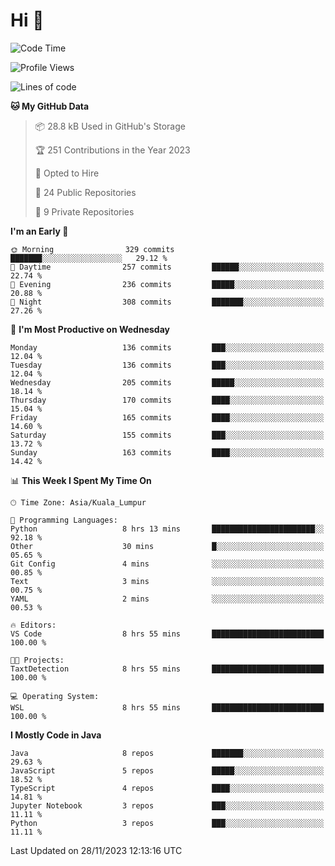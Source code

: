 <h1>Hi 👋</h1>

<!--START_SECTION:waka-->
![Code Time](http://img.shields.io/badge/Code%20Time-438%20hrs%2023%20mins-blue)

![Profile Views](http://img.shields.io/badge/Profile%20Views-13-blue)

![Lines of code](https://img.shields.io/badge/From%20Hello%20World%20I%27ve%20Written-1.2%20million%20lines%20of%20code-blue)

**🐱 My GitHub Data** 

> 📦 28.8 kB Used in GitHub's Storage 
 > 
> 🏆 251 Contributions in the Year 2023
 > 
> 💼 Opted to Hire
 > 
> 📜 24 Public Repositories 
 > 
> 🔑 9 Private Repositories 
 > 
**I'm an Early 🐤** 

```text
🌞 Morning                329 commits         ███████░░░░░░░░░░░░░░░░░░   29.12 % 
🌆 Daytime                257 commits         ██████░░░░░░░░░░░░░░░░░░░   22.74 % 
🌃 Evening                236 commits         █████░░░░░░░░░░░░░░░░░░░░   20.88 % 
🌙 Night                  308 commits         ███████░░░░░░░░░░░░░░░░░░   27.26 % 
```
📅 **I'm Most Productive on Wednesday** 

```text
Monday                   136 commits         ███░░░░░░░░░░░░░░░░░░░░░░   12.04 % 
Tuesday                  136 commits         ███░░░░░░░░░░░░░░░░░░░░░░   12.04 % 
Wednesday                205 commits         █████░░░░░░░░░░░░░░░░░░░░   18.14 % 
Thursday                 170 commits         ████░░░░░░░░░░░░░░░░░░░░░   15.04 % 
Friday                   165 commits         ████░░░░░░░░░░░░░░░░░░░░░   14.60 % 
Saturday                 155 commits         ███░░░░░░░░░░░░░░░░░░░░░░   13.72 % 
Sunday                   163 commits         ████░░░░░░░░░░░░░░░░░░░░░   14.42 % 
```


📊 **This Week I Spent My Time On** 

```text
🕑︎ Time Zone: Asia/Kuala_Lumpur

💬 Programming Languages: 
Python                   8 hrs 13 mins       ███████████████████████░░   92.18 % 
Other                    30 mins             █░░░░░░░░░░░░░░░░░░░░░░░░   05.65 % 
Git Config               4 mins              ░░░░░░░░░░░░░░░░░░░░░░░░░   00.85 % 
Text                     3 mins              ░░░░░░░░░░░░░░░░░░░░░░░░░   00.75 % 
YAML                     2 mins              ░░░░░░░░░░░░░░░░░░░░░░░░░   00.53 % 

🔥 Editors: 
VS Code                  8 hrs 55 mins       █████████████████████████   100.00 % 

🐱‍💻 Projects: 
TaxtDetection            8 hrs 55 mins       █████████████████████████   100.00 % 

💻 Operating System: 
WSL                      8 hrs 55 mins       █████████████████████████   100.00 % 
```

**I Mostly Code in Java** 

```text
Java                     8 repos             ███████░░░░░░░░░░░░░░░░░░   29.63 % 
JavaScript               5 repos             █████░░░░░░░░░░░░░░░░░░░░   18.52 % 
TypeScript               4 repos             ████░░░░░░░░░░░░░░░░░░░░░   14.81 % 
Jupyter Notebook         3 repos             ███░░░░░░░░░░░░░░░░░░░░░░   11.11 % 
Python                   3 repos             ███░░░░░░░░░░░░░░░░░░░░░░   11.11 % 
```




 Last Updated on 28/11/2023 12:13:16 UTC
<!--END_SECTION:waka-->
